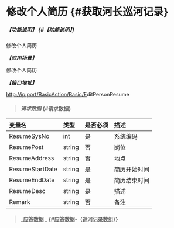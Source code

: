 # 修改个人简历 {#获取河长巡河记录}

##### _【功能说明】_ {#【功能说明】}

修改个人简历

_**【应用场景】**_

修改个人简历

_**【接口地址】**_

[http://ip:port/BasicAction/](http://ip:port/HMQuery/PatrolRiver/GetPatrolRivers)[Basic](http://ip:port/HMQuery/PatrolRiver/GetPatrolRivers)[/E](http://ip:port/HMQuery/PatrolRiver/GetPatrolRivers)ditPersonResume

> #### _请求数据_ {#请求数据}

| 变量名 | 类型 | 是否必须 | 描述 |
| :--- | :--- | :--- | :--- |
| ResumeSysNo | int | 是 | 系统编码 |
| ResumePost | string | 否 | 岗位 |
| ResumeAddress | string | 否 | 地点 |
| ResumeStartDate | string | 是 | 简历开始时间 |
| ResumeEndDate | string | 是 | 简历结束时间 |
| ResumeDesc | string | 是 | 描述 |
| Remark | string | 否 | 备注 |

> #### _应答数据 _ {#应答数据-（巡河记录数组）}



